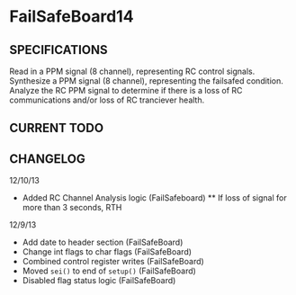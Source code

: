 FailSafeBoard14
===============

SPECIFICATIONS
--------------
Read in a PPM signal (8 channel), representing RC control signals.  Synthesize a PPM signal (8 channel), representing the failsafed condition.  Analyze the RC PPM signal to determine if there is a loss of RC communications and/or loss of RC tranciever health.

CURRENT TODO
------------

CHANGELOG
---------
12/10/13
 * Added RC Channel Analysis logic (FailSafeboard)
 ** If loss of signal for more than 3 seconds, RTH

12/9/13
 * Add date to header section (FailSafeBoard)
 * Change int flags to char flags (FailSafeBoard)
 * Combined control register writes (FailSafeBoard)
 * Moved `sei()` to end of `setup()` (FailSafeBoard)
 * Disabled flag status logic (FailSafeBoard)